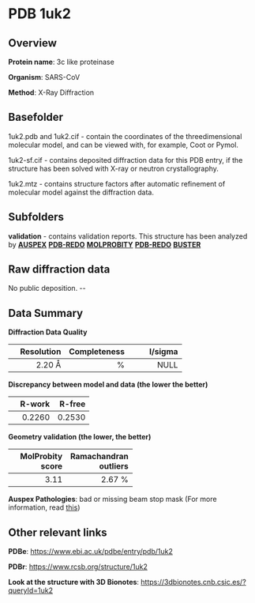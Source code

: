 # PDB 1uk2

## Overview

**Protein name**: 3c like proteinase

**Organism**: SARS-CoV

**Method**: X-Ray Diffraction

## Basefolder

1uk2.pdb and 1uk2.cif - contain the coordinates of the threedimensional molecular model, and can be viewed with, for example, Coot or Pymol.

1uk2-sf.cif - contains deposited diffraction data for this PDB entry, if the structure has been solved with X-ray or neutron crystallography.

1uk2.mtz - contains structure factors after automatic refinement of molecular model against the diffraction data.

## Subfolders





**validation** - contains validation reports. This structure has been analyzed by [**AUSPEX**](https://github.com/thorn-lab/coronavirus_structural_task_force/tree/master/pdb/3c_like_proteinase/SARS-CoV/1uk2/validation/auspex) [**PDB-REDO**](https://github.com/thorn-lab/coronavirus_structural_task_force/tree/master/pdb/3c_like_proteinase/SARS-CoV/1uk2/validation/pdb-redo) [**MOLPROBITY**](https://github.com/thorn-lab/coronavirus_structural_task_force/tree/master/pdb/3c_like_proteinase/SARS-CoV/1uk2/validation/molprobity) [**PDB-REDO**](https://github.com/thorn-lab/coronavirus_structural_task_force/blob/master/pdb/3c_like_proteinase/SARS-CoV/1uk2/validation/Xtriage_output.log) [**BUSTER**](https://www.globalphasing.com/buster/wiki/index.cgi?Covid19Pdb1UK2)

## Raw diffraction data

No public deposition. --<br> 

## Data Summary
**Diffraction Data Quality**

|   | Resolution | Completeness| I/sigma |
|---|-------------:|----------------:|--------------:|
|   |2.20 Å|      %|<img width=50/>NULL |

**Discrepancy between model and data (the lower the better)**

|   | **R-work**| **R-free**   
|---|-------------:|----------------:|           
||  0.2260|  0.2530|

**Geometry validation (the lower, the better)**

|   |**MolProbity<br>score**| **Ramachandran<br>outliers** 
|---|-------------:|----------------:|
||  3.11|  2.67 %|

**Auspex Pathologies**: bad or missing beam stop mask (For more information, read [this](https://github.com/thorn-lab/coronavirus_structural_task_force/blob/master/pdb/3c_like_proteinase/SARS-CoV/1uk2/validation/auspex/1uk2_auspex_comments.txt))

 



## Other relevant links 
**PDBe**:  https://www.ebi.ac.uk/pdbe/entry/pdb/1uk2
 
**PDBr**: https://www.rcsb.org/structure/1uk2 

**Look at the structure with 3D Bionotes**: https://3dbionotes.cnb.csic.es/?queryId=1uk2

